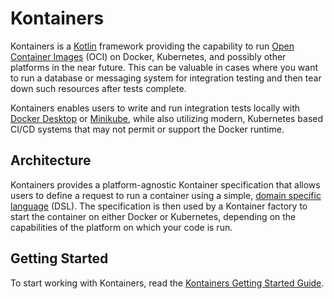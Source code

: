 # Kontainers

Kontainers is a [Kotlin] framework providing the capability to run [Open Container Images][oci] (OCI) on
Docker, Kubernetes, and possibly other platforms in the near future. This can be valuable in cases where you want to run a
database or messaging system for integration testing and then tear down such
resources after tests complete.

Kontainers enables users to write and run integration tests locally with
[Docker Desktop] or [Minikube], while also utilizing modern, Kubernetes based CI/CD
systems that may not permit or support the Docker runtime.

## Architecture

Kontainers provides a platform-agnostic Kontainer specification that allows users
to define a request to run a container using a simple, [domain specific language][kontainers-dsl]
(DSL). The specification is then used by a Kontainer factory to start the container
on either Docker or Kubernetes, depending on the capabilities of the platform on
which your code is run.

## Getting Started

To start working with Kontainers, read the [Kontainers Getting Started Guide][getting-started].

[getting-started]: https://microkt.io/docs/kontainers/guides/getting-started
[kontainers-dsl]: https://fixme.example.com
[Kotlin]: https://kotlinlang.org/
[kotlin-server-side]: https://kotlinlang.org/lp/server-side/
[docker desktop]: https://www.docker.com/products/docker-desktop
[minikube]: https://minikube.sigs.k8s.io/docs/start/
[oci]: https://opencontainers.org/
